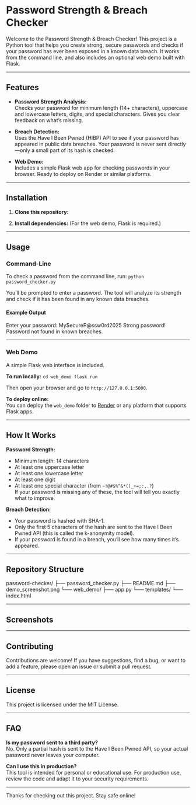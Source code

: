 # Password Strength & Breach Checker

Welcome to the Password Strength & Breach Checker! This project is a Python tool that helps you create strong, secure passwords and checks if your password has ever been exposed in a known data breach. It works from the command line, and also includes an optional web demo built with Flask.

---

## Features

- **Password Strength Analysis:**  
  Checks your password for minimum length (14+ characters), uppercase and lowercase letters, digits, and special characters. Gives you clear feedback on what’s missing.

- **Breach Detection:**  
  Uses the Have I Been Pwned (HIBP) API to see if your password has appeared in public data breaches. Your password is never sent directly—only a small part of its hash is checked.

- **Web Demo:**  
  Includes a simple Flask web app for checking passwords in your browser. Ready to deploy on Render or similar platforms.

---

## Installation

1. **Clone this repository:**

2. **Install dependencies:**
(For the web demo, Flask is required.)

---

## Usage

### Command-Line

To check a password from the command line, run: 
`python password_checker.py`


You’ll be prompted to enter a password. The tool will analyze its strength and check if it has been found in any known data breaches.

#### Example Output

Enter your password: My$ecureP@ssw0rd2025
 Strong password!
 Password not found in known breaches.

 
---

### Web Demo

A simple Flask web interface is included.

**To run locally:**
`cd web_demo
flask run`

Then open your browser and go to `http://127.0.0.1:5000`.

**To deploy online:**  
You can deploy the `web_demo` folder to [Render](https://render.com/) or any platform that supports Flask apps.

---

## How It Works

**Password Strength:**  
- Minimum length: 14 characters  
- At least one uppercase letter  
- At least one lowercase letter  
- At least one digit  
- At least one special character (from `~!@#$%^&*()_+=;:,.?`)  
If your password is missing any of these, the tool will tell you exactly what to improve.

**Breach Detection:**  
- Your password is hashed with SHA-1.
- Only the first 5 characters of the hash are sent to the Have I Been Pwned API (this is called the k-anonymity model).
- If your password is found in a breach, you’ll see how many times it’s appeared.

---

## Repository Structure

password-checker/
├── password_checker.py
├── README.md
├── demo_screenshot.png
└── web_demo/
├── app.py
└── templates/
└── index.html


---

## Screenshots



---

## Contributing

Contributions are welcome! If you have suggestions, find a bug, or want to add a feature, please open an issue or submit a pull request.

---

## License

This project is licensed under the MIT License.

---

## FAQ

**Is my password sent to a third party?**  
No. Only a partial hash is sent to the Have I Been Pwned API, so your actual password never leaves your computer.

**Can I use this in production?**  
This tool is intended for personal or educational use. For production use, review the code and adapt it to your security requirements.

---

Thanks for checking out this project. Stay safe online!


